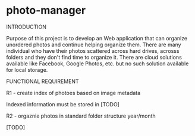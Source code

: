 # photo-manager

INTRODUCTION

Purpose of this project is to develop an Web application that can organize unordered photos and continue helping organize them. 
There are many individual who have their photos scattered across hard drives, acrosss folders and they don't find time to organize it. 
There are cloud solutions available like Facebook, Google Photos, etc. but no such solution available for local storage.

FUNCTIONAL REQUIREMENT

R1 - create index of photoes based on image metadata

Indexed information must be stored in [TODO]

R2 - orgaznie photos in standard folder structure year/month

[TODO]
